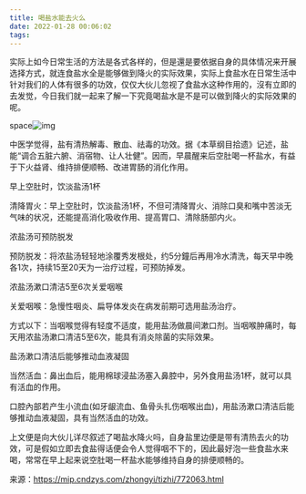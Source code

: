 ```yaml
---
title: 喝盐水能去火么
date: 2022-01-28 00:06:02
tags:
---
```


实际上如今日常生活的方法是各式各样的，但是還是要依据自身的具体情况来开展选择方式，就连食盐水全是能够做到降火的实际效果，实际上食盐水在日常生活中针对我们的人体有很多的功效，仅仅大伙儿忽视了食盐水这种作用的，沒有立即的去发觉，今日我们就一起来了解一下究竟喝盐水是不是可以做到降火的实际效果的呢。

space![img](https://static.cndzys.com/20160922/add1603cb668f9f99f044e01369146ae.jpg)

中医学觉得，盐有清热解毒、散血、祛毒的功效。据《本草纲目拾遗》记述，盐能“调合五脏六腑、消宿物、让人壮健”。因而，早晨醒来后空肚喝一杯盐水，有益于下火益肾、维持排便顺畅、改进胃肠的消化作用。

早上空肚时，饮淡盐汤1杯

清降胃火：早上空肚时，饮淡盐汤1杯，不但可清降胃火、消除口臭和嘴中苦淡无气味的状况，还能提高消化吸收作用、提高胃口、清除肠部内火。

浓盐汤可预防脱发

预防脱发：将浓盐汤轻轻地涂覆秀发根处，约5分鐘后再用冷水清洗，每天早中晚各1次，持续15至20天为一治疗过程，可预防掉发。

浓盐汤漱口清洁5至6次关爱咽喉

关爱咽喉：急慢性咽炎、扁导体发炎在病发前期可选用盐汤治疗。

方式以下：当咽喉觉得有轻度不适度，能用盐汤做晨间漱口剂。当咽喉肿痛时，每天用浓盐汤漱口清洁5至6次，能具有消炎除菌的实际效果。

盐汤漱口清洁后能够推动血液凝固

当然活血：鼻出血后，能用棉球浸盐汤塞入鼻腔中，另外食用盐汤1杯，就可以具有活血的作用。

口腔內部若产生小流血(如牙龈流血、鱼骨头扎伤咽喉出血)，用盐汤漱口清洁后能够推动血液凝固，具有当然活血的功效。

上文便是向大伙儿详尽叙述了喝盐水降火吗，自身盐里边便是带有清热去火的功效，可是假如立即去食盐得话便会令人觉得咽不下的，因此最好泡一些食盐水来喝，常常在早上起来说空肚喝一杯盐水能够维持自身的排便顺畅的。

来源：https://mip.cndzys.com/zhongyi/tizhi/772063.html